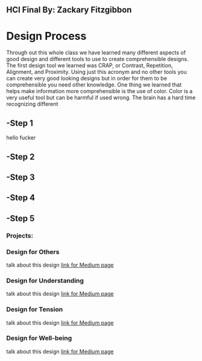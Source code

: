 ## HCI Final By: Zackary Fitzgibbon
    

# Design Process
Through out this whole class we have learned many different aspects of good design and different tools to use to create comprehensible designs. The first design tool we learned was CRAP, or Contrast, Repetition, Alignment, and Proximity. Using just this acronym and no other tools you can create very good looking designs but in order for them to be comprehensible you need other knowledge. One thing we learned that helps make information more comprehensible is the use of color. Color is a very useful tool but can be harmful if used wrong. The brain has a hard time recognizing different 
## -Step 1
hello fucker
## -Step 2

## -Step 3

## -Step 4

## -Step 5

### Projects:    
### Design for Others
talk about this design
[link for Medium page](https://medium.com/@zack7699/technocopia-redesigned-by-jeremy-hoffman-myles-spencer-and-zackary-fitzgibbon-ee551ce40955)
### Design for Understanding
talk about this design
[link for Medium page](https://medium.com/@zack7699/design-for-understanding-by-zackary-fitzgibbon-ad8d6d69a84)
### Design for Tension
talk about this design
[link for Medium page](https://medium.com/@zack7699/design-for-tension-by-zackary-fitzgibbon-6ef2e4350290)
### Design for Well-being
talk about this design
[link for Medium page](https://medium.com/@zack7699/design-for-well-being-by-zackary-fitzgibbon-d2269bcb5311)
